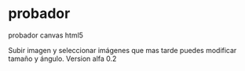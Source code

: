 # probador
probador canvas html5 

Subir imagen y seleccionar imágenes que mas tarde puedes modificar tamaño y ángulo.
Version alfa 0.2
